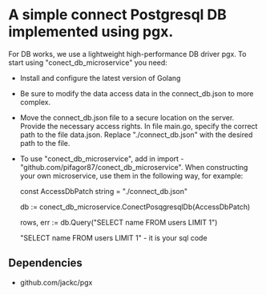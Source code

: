 # A simple connect Postgresql DB implemented using pgx.
For DB works, we use a lightweight high-performance DB driver pgx.
To start using "conect_db_microservice" you need:
* Install and configure the latest version of Golang
* Be sure to modify the data access data in the connect_db.json to more complex.
* Move the connect_db.json file to a secure location on the server. Provide the necessary access rights.
In file main.go, specify the correct path to the file data.json. Replace "./connect_db.json" with the desired path to the file.
* To use "conect_db_microservice", add in import - "github.com/pifagor87/conect_db_microservice".
When constructing your own microservice, use them in the following way, for example:

  const AccessDbPatch string = "./connect_db.json"

  db := conect_db_microservice.ConectPosqgresqlDb(AccessDbPatch)

  rows, err := db.Query("SELECT name FROM users LIMIT 1")

  "SELECT name FROM users LIMIT 1" - it is your sql code

## Dependencies
* github.com/jackc/pgx